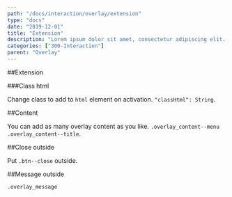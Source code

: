 ```yaml
---
path: "/docs/interaction/overlay/extension"
type: "docs"
date: "2019-12-01"
title: "Extension"
description: "Lorem ipsum dolor sit amet, consectetur adipiscing elit. Nunc tempus laoreet leo sit amet iaculis."
categories: ["300-Interaction"]
parent: "Overlay"
---
```


##Extension

###Class html

Change class to add to `html` element on activation. `"classHtml": String`.

<demo>
  <div class="demo_item" data-iframe="demos/docs/interaction/overlay/classhtml" data-name="classhtml">
  </div>
</demo>

##Content

You can add as many overlay content as you like. `.overlay_content--menu` `.overlay_content--title`.

<demo>
  <div class="demo_item" data-iframe="demos/docs/interaction/overlay/content" data-name="content">
  </div>
</demo>

##Close outside

Put `.btn--close` outside.

<demo>
  <div class="demo_item" data-iframe="demos/docs/interaction/overlay/closeoutside" data-name="close outside">
  </div>
</demo>

##Message outside

`.overlay_message`

<demo>
  <div class="demo_item" data-iframe="demos/docs/interaction/overlay/messageoutside" data-name="message outside">
  </div>
</demo>

